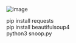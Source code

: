 ![image](https://github.com/ffaw/Snoop/assets/62674960/d20e3c61-ffad-41c8-9ec9-72db179a7f22)

pip install requests <br>
pip install beautifulsoup4 <br>
python3 snoop.py

